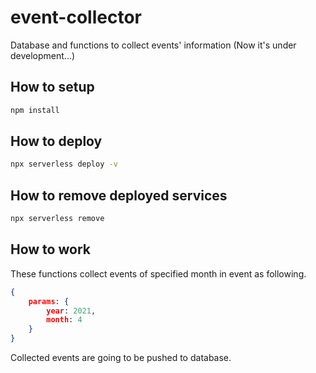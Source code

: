 # event-collector

Database and functions to collect events' information
(Now it's under development...)

## How to setup

```bash
npm install
```

## How to deploy

```bash
npx serverless deploy -v
```

## How to remove deployed services

```bash
npx serverless remove
```

## How to work

These functions collect events of specified month in event as following.

```json
{
    params: {
        year: 2021,
        month: 4
    }
}
```

Collected events are going to be pushed to database.
